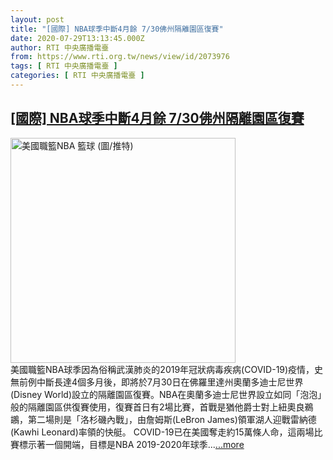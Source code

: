 ```yaml
---
layout: post
title: "[國際] NBA球季中斷4月餘 7/30佛州隔離園區復賽"
date: 2020-07-29T13:13:45.000Z
author: RTI 中央廣播電臺
from: https://www.rti.org.tw/news/view/id/2073976
tags: [ RTI 中央廣播電臺 ]
categories: [ RTI 中央廣播電臺 ]
---
```

<!--1596028425000-->
[[國際] NBA球季中斷4月餘 7/30佛州隔離園區復賽](https://www.rti.org.tw/news/view/id/2073976)
------

<div>
<img src="https://static.rti.org.tw/assets/thumbnails/2020/03/16/ae60b804cea4c3b3017d1f9cee6ba177.jpg" width="360" alt="美國職籃NBA 籃球 (圖/推特)" title="美國職籃NBA 籃球 (圖/推特)"><br>美國職籃NBA球季因為俗稱武漢肺炎的2019年冠狀病毒疾病(COVID-19)疫情，史無前例中斷長達4個多月後，即將於7月30日在佛羅里達州奧蘭多迪士尼世界(Disney World)設立的隔離園區復賽。NBA在奧蘭多迪士尼世界設立如同「泡泡」般的隔離園區供復賽使用，復賽首日有2場比賽，首戰是猶他爵士對上紐奧良鵜鶘，第二場則是「洛杉磯內戰」，由詹姆斯(LeBron James)領軍湖人迎戰雷納德(Kawhi Leonard)率領的快艇。&nbsp;COVID-19已在美國奪走約15萬條人命，這兩場比賽標示著一個開端，目標是NBA 2019-2020年球季...<a target="_blank" href="https://www.rti.org.tw/news/view/id/2073976">...more</a>
</div>
